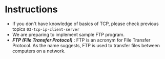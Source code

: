 # Instructions

* If you don't have knowledge of basics of TCP, please check previous topics ```03-tcp-ip-client-server```
* We are preparing to implement sample FTP program.
* ***FTP (File Transfer Protocol)*** : FTP is an acronym for File Transfer Protocol. As the name suggests, FTP is used to transfer files between computers on a network.